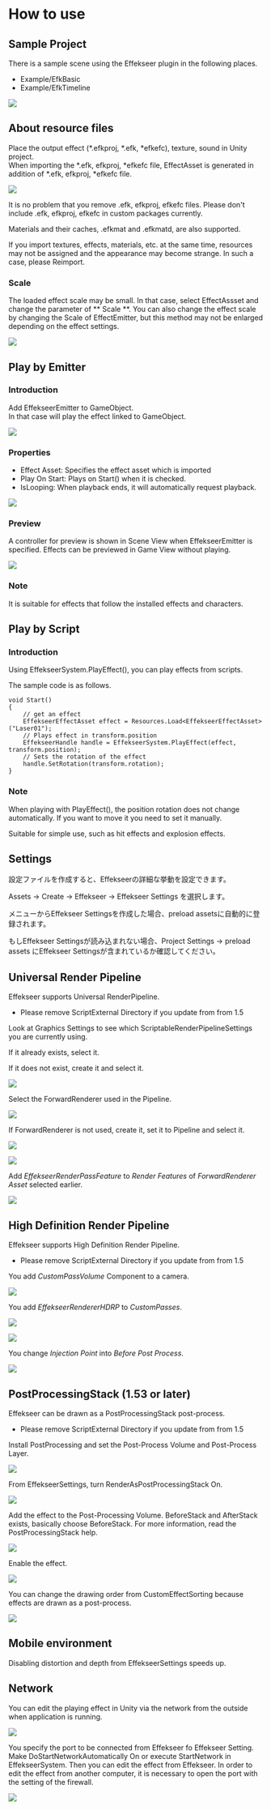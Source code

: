 # How to use

## Sample Project

There is a sample scene using the Effekseer plugin in the following places.

- Example/EfkBasic
- Example/EfkTimeline

![](../img/unity_example.png)

## About resource files

Place the output effect (*.efkproj, *.efk, *efkefc), texture, sound in Unity project.  
When importing the *.efk, efkproj, *efkefc file, EffectAsset is generated in addition of *.efk, efkproj, *efkefc file.

![](../img/unity_resource.png)

It is no problem that you remove .efk, efkproj, efkefc files.
Please don't include .efk, efkproj, efkefc in custom packages currently. 

Materials and their caches, .efkmat and .efkmatd, are also supported.

If you import textures, effects, materials, etc. at the same time, resources may not be assigned and the appearance may become strange.
In such a case, please Reimport.

### Scale

The loaded effect scale may be small. In that case, select EffectAssset and change the parameter of ** Scale **.
You can also change the effect scale by changing the Scale of EffectEmitter, but this method may not be enlarged depending on the effect settings.

![](../img/EffectAsset_Scale.png)

## Play by Emitter

### Introduction

Add EffekseerEmitter to GameObject.  
In that case will play the effect linked to GameObject.

![](../img/unity_emitter.png)

### Properties

- Effect Asset: Specifies the effect asset which is imported
- Play On Start: Plays on Start() when it is checked.
- IsLooping: When playback ends, it will automatically request playback.

![](../img/unity_emitter.png)

### Preview

A controller for preview is shown in Scene View when EffekseerEmitter is specified. Effects can be previewed in Game View without playing.

![](../img/unity_emitter_component_scene_view.png)

### Note

It is suitable for effects that follow the installed effects and characters.

## Play by Script

### Introduction

Using EffekseerSystem.PlayEffect(), you can play effects from scripts.

The sample code is as follows.

```
void Start()
{
    // get an effect
    EffekseerEffectAsset effect = Resources.Load<EffekseerEffectAsset> ("Laser01");
    // Plays effect in transform.position
    EffekseerHandle handle = EffekseerSystem.PlayEffect(effect, transform.position);
    // Sets the rotation of the effect
    handle.SetRotation(transform.rotation);
}
```

### Note

When playing with PlayEffect(), the position rotation does not change automatically.
If you want to move it you need to set it manually.

Suitable for simple use, such as hit effects and explosion effects.

## Settings

設定ファイルを作成すると、Effekseerの詳細な挙動を設定できます。

Assets -> Create -> Effekseer -> Effekseer Settings を選択します。

メニューからEffekseer Settingsを作成した場合、preload assetsに自動的に登録されます。

もしEffekseer Settingsが読み込まれない場合、Project Settings -> preload assets にEffekseer Settingsが含まれているか確認してください。

## Universal Render Pipeline

Effekseer supports Universal RenderPipeline.

* Please remove ScriptExternal Directory if you update from from 1.5

Look at Graphics Settings to see which ScriptableRenderPipelineSettings you are currently using.

If it already exists, select it.

If it does not exist, create it and select it.

![](../img/URP/Create_Pipeline.png)

Select the ForwardRenderer used in the Pipeline.

![](../img/URP/Pipeline.png)

If ForwardRenderer is not used, create it, set it to Pipeline and select it.

![](../img/URP/Create_ForwardRenderer.png)

![](../img/URP/ForwardRenderer.png)

Add *EffekseerRenderPassFeature* to *Render Features* of *ForwardRenderer Asset* selected earlier.

![](../img/URP/RenderPassFeature.png)

## High Definition Render Pipeline

Effekseer supports High Definition Render Pipeline.

* Please remove ScriptExternal Directory if you update from from 1.5

You add *CustomPassVolume* Component to a camera.

![](../img/HDRP/CustomPassVolume.png)

You add  *EffekseerRendererHDRP* to *CustomPasses*.

![](../img/HDRP/CustomPassVolumeSelect.png)

![](../img/HDRP/CustomPassVolumeAdd.png)

You change *Injection Point* into *Before Post Process*.

![](../img/HDRP/CustomPassVolumeInjectionPoint.png)

## PostProcessingStack (1.53 or later)

Effekseer can be drawn as a PostProcessingStack post-process.

* Please remove ScriptExternal Directory if you update from from 1.5

Install PostProcessing and set the Post-Process Volume and Post-Process Layer.

![](../img/PostProcessingStack/pps_install.png)

From EffekseerSettings, turn RenderAsPostProcessingStack On.

![](../img/PostProcessingStack/pps_settings.png)

Add the effect to the Post-Processing Volume. BeforeStack and AfterStack exists, basically choose BeforeStack.
For more information, read the PostProcessingStack help.

![](../img/PostProcessingStack/pps_ppv.png)

Enable the effect.

![](../img/PostProcessingStack/pps_make_enable.png)

You can change the drawing order from CustomEffectSorting because effects are drawn as a post-process.

![](../img/PostProcessingStack/pps_sorting.png)

## Mobile environment

Disabling distortion and depth from EffekseerSettings speeds up.

## Network
You can edit the playing effect in Unity via the network from the outside when application is running.

![](../img/network.png)

You specify the port to be connected from Effekseer fo Effekseer Setting. Make DoStartNetworkAutomatically On or execute StartNetwork in EffekseerSystem. Then you can edit the effect from Effekseer. In order to edit the effect from another computer, it is necessary to open the port with the setting of the firewall. 

![](../img/network_ui.png)
